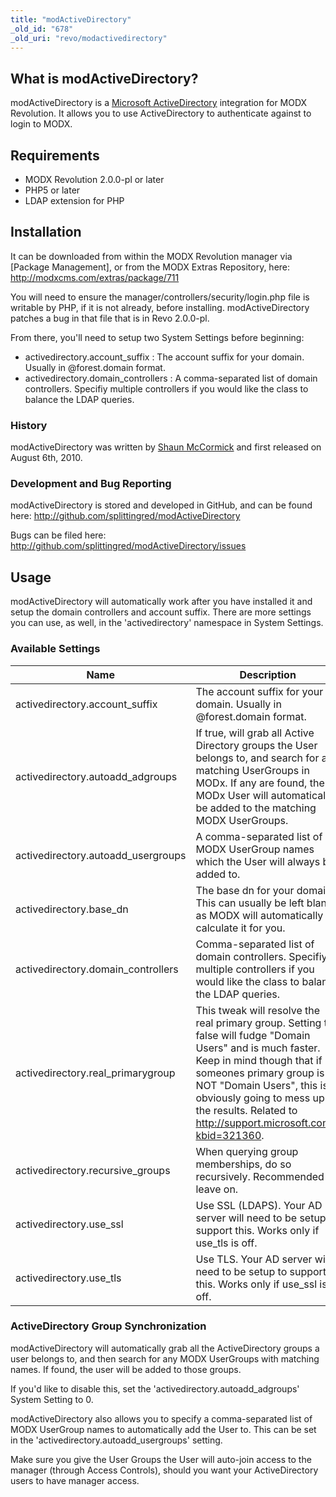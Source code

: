 ```yaml
---
title: "modActiveDirectory"
_old_id: "678"
_old_uri: "revo/modactivedirectory"
---
```


## What is modActiveDirectory?

modActiveDirectory is a [Microsoft ActiveDirectory](http://en.wikipedia.org/wiki/Active_Directory) integration for MODX Revolution. It allows you to use ActiveDirectory to authenticate against to login to MODX.

## Requirements

- MODX Revolution 2.0.0-pl or later
- PHP5 or later
- LDAP extension for PHP

## Installation

It can be downloaded from within the MODX Revolution manager via \[Package Management\], or from the MODX Extras Repository, here: <http://modxcms.com/extras/package/711>

You will need to ensure the manager/controllers/security/login.php file is writable by PHP, if it is not already, before installing. modActiveDirectory patches a bug in that file that is in Revo 2.0.0-pl.

From there, you'll need to setup two System Settings before beginning:

- activedirectory.account\_suffix : The account suffix for your domain. Usually in @forest.domain format.
- activedirectory.domain\_controllers : A comma-separated list of domain controllers. Specifiy multiple controllers if you would like the class to balance the LDAP queries.

### History

modActiveDirectory was written by [Shaun McCormick](/display/~splittingred) and first released on August 6th, 2010.

### Development and Bug Reporting

modActiveDirectory is stored and developed in GitHub, and can be found here: <http://github.com/splittingred/modActiveDirectory>

Bugs can be filed here: <http://github.com/splittingred/modActiveDirectory/issues>

## Usage

modActiveDirectory will automatically work after you have installed it and setup the domain controllers and account suffix. There are more settings you can use, as well, in the 'activedirectory' namespace in System Settings.

### Available Settings

| Name                                | Description                                                                                                                                                                                                                                                                                      | Default       |
| ----------------------------------- | ------------------------------------------------------------------------------------------------------------------------------------------------------------------------------------------------------------------------------------------------------------------------------------------------ | ------------- |
| activedirectory.account\_suffix     | The account suffix for your domain. Usually in @forest.domain format.                                                                                                                                                                                                                            | @forest.local |
| activedirectory.autoadd\_adgroups   | If true, will grab all Active Directory groups the User belongs to, and search for any matching UserGroups in MODx. If any are found, the MODx User will automatically be added to the matching MODX UserGroups.                                                                                 | 1             |
| activedirectory.autoadd\_usergroups | A comma-separated list of MODX UserGroup names which the User will always be added to.                                                                                                                                                                                                           |               |
| activedirectory.base\_dn            | The base dn for your domain. This can usually be left blank, as MODX will automatically calculate it for you.                                                                                                                                                                                    |               |
| activedirectory.domain\_controllers | Comma-separated list of domain controllers. Specifiy multiple controllers if you would like the class to balance the LDAP queries.                                                                                                                                                               | 127.0.0.1     |
| activedirectory.real\_primarygroup  | This tweak will resolve the real primary group. Setting to false will fudge "Domain Users" and is much faster. Keep in mind though that if someones primary group is NOT "Domain Users", this is obviously going to mess up the results. Related to <http://support.microsoft.com/?kbid=321360>. | 1             |
| activedirectory.recursive\_groups   | When querying group memberships, do so recursively. Recommended to leave on.                                                                                                                                                                                                                     | 1             |
| activedirectory.use\_ssl            | Use SSL (LDAPS). Your AD server will need to be setup to support this. Works only if use\_tls is off.                                                                                                                                                                                            | 0             |
| activedirectory.use\_tls            | Use TLS. Your AD server will need to be setup to support this. Works only if use\_ssl is off.                                                                                                                                                                                                    | 0             |

### ActiveDirectory Group Synchronization

modActiveDirectory will automatically grab all the ActiveDirectory groups a user belongs to, and then search for any MODX UserGroups with matching names. If found, the user will be added to those groups.

If you'd like to disable this, set the 'activedirectory.autoadd\_adgroups' System Setting to 0.

modActiveDirectory also allows you to specify a comma-separated list of MODX UserGroup names to automatically add the User to. This can be set in the 'activedirectory.autoadd\_usergroups' setting.

Make sure you give the User Groups the User will auto-join access to the manager (through Access Controls), should you want your ActiveDirectory users to have manager access.
